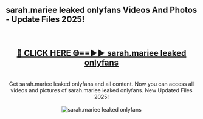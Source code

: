 <h2>sarah.mariee leaked onlyfans Videos And Photos - Update Files 2025!</h2>
<br>
<div align="center">
<h2><a href="https://linkcuts.com/hfmhzwbr" rel="nofollow">🔴 CLICK HERE 🌐==►► sarah.mariee leaked onlyfans</a></h2>
<br>
Get sarah.mariee leaked onlyfans and all content. Now you can access all videos and pictures of sarah.mariee leaked onlyfans. New Updated Files 2025!
<br>
<br>
<a href="https://linkcuts.com/hfmhzwbr" rel="nofollow" data-target="animated-image.originalLink"><img src="https://i.ibb.co.com/WyWwxjT/player-gif2.gif" alt="sarah.mariee leaked onlyfans" style="max-width: 100%; display: inline-block;" data-target="animated-image.originalImage"></a>
</div>
<br>